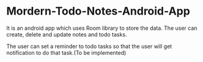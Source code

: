 # Mordern-Todo-Notes-Android-App

It is an android app which uses Room library to store the data. 
The user can create, delete and update notes and todo tasks.

The user can set a reminder to todo tasks so that the user will get notification to do that task.(To be implemented)
